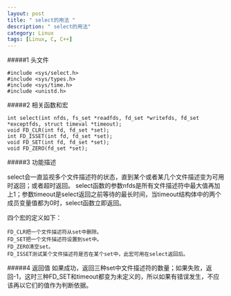 ```yaml
---
layout: post
title: " select的用法 "
description: " select的用法"
category: Linux
tags: [Linux, C, C++]
---
```


#####1 头文件

    #include <sys/select.h>
    #include <sys/types.h>
    #include <sys/time.h>
    #include <unistd.h>

#####2 相关函数和宏

    int select(int nfds, fs_set *readfds, fd_set *writefds, fd_set *exceptfds, struct timeval *timeout);
    void FD_CLR(int fd, fd_set *set);
    int FD_ISSET(int fd, fd_set *set);
    void FD_SET(int fd, fd_set *set);
    void FD_ZERO(fd_set *set);  

#####3 功能描述

select会一直监视多个文件描述符的状态，直到某个或者某几个文件描述变为可用时返回；或者超时返回。
select函数的参数nfds是所有文件描述符中最大值再加上1；参数timeout是select返回之前等待的最长时间，当timeout结构体中的两个成员变量值都为0时，select函数立即返回。

四个宏的定义如下：

    FD_CLR把一个文件描述符从set中删除。
    FD_SET把一个文件描述符设置到set中。
    FD_ZERO清空set。
    FD_ISSET测试某个文件描述符是否在某个set中，此宏可用在select返回后。

#####4 返回值
如果成功，返回三种set中文件描述符的数量；如果失败，返回-1，这时三种FD_SET和timeout都变为未定义的，所以如果有错误发生，不应该再以它们的值作为判断依据。